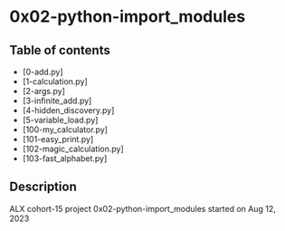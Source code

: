 # 0x02-python-import_modules

## Table of contents
- [0-add.py]
- [1-calculation.py]
- [2-args.py]
- [3-infinite_add.py]
- [4-hidden_discovery.py]
- [5-variable_load.py]
- [100-my_calculator.py]
- [101-easy_print.py]
- [102-magic_calculation.py]
- [103-fast_alphabet.py]

## Description 
ALX cohort-15 project 0x02-python-import_modules
started on  Aug 12, 2023


